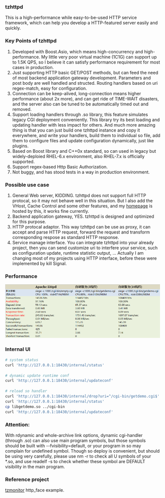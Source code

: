 ### tzhttpd
This is a high-performance while easy-to-be-used HTTP service framework, which can help you develop a HTTP-featured server easily and quickly.   

### Key Points of tzhttpd
1. Developed with Boost.Asio, which means high-concurrency and high-performance. My little very poor virtual machine (1C1G) can support up to 1.5K QPS, so I believe it can satisfy performance requirement for most cases in production.   
2. Just supporting HTTP basic GET/POST methods, but can feed the need of most backend application gateway development. Parameters and post body are well handled and structed. Routing handlers based on uri regex-match, easy for configuration.   
3. Connection can be keep-alived, long-connection means higher performance (about 2x more), and can get ride of TIME-WAIT disasters, and the server also can be tuned to be automatically timed out and removed.   
4. Support loading handlers through .so library, this feature simulates legacy CGI deployment conveniently. This library try its best loading and updating handler with less impact for others. And much more amazing thing is that you can just build one tzhttpd instance and copy it everywhere, and write your handlers, build them to individual so file, add them to configure files and update configuration dynamically, just like plugins.   
5. Based on Boost library and C++0x standard, so can used in legacy but widely-deploied RHEL-6.x environment, also RHEL-7.x is officially supported.   
6. Support regex-based Http Basic Authorization.   
7. Not buggy, and has stood tests in a way in production environment.   

### Possible use case
1. General Web server, KIDDING. tzhttpd does not support full HTTP protocal, so it may not behave well in this situation. But I also add the VHost, Cache Control and some other features, and my [homepage](http://taozj.net) is hosted by this, it works fine currently.   
2. Backend application gateway, YES. tzhttpd is designed and optimized for this purpose.   
3. HTTP protocal adaptor. This way tzhttpd can be use as proxy, it can accept and parse HTTP request, forward the request and transform corresponding respose as standard HTTP response.   
4. Service manage interface. You can integrate tzhttpd into your already project, then you can send customize uri to interfere your service, such as configuration update, runtime statistic output, ... Actually I am changing most of my projects using HTTP interface, before these were implemented by kill Signal.   

### Performance
![siege](siege.png?raw=true "siege")

### Internal UI
```bash
# system status
curl 'http://127.0.0.1:18430/internal/status'

# dynamic update runtime conf
curl 'http://127.0.0.1:18430/internal/updateconf'

# reload so handler
curl 'http://127.0.0.1:18430/internal/drop?uri=^/cgi-bin/getdemo.cgi$'
curl 'http://127.0.0.1:18430/internal/status'
cp libgetdemo.so ../cgi-bin
curl 'http://127.0.0.1:18430/internal/updateconf'
```

### Attention:
With rdynamic and whole-archive link options, dynamic cgi-handler (through .so) can also use main program symbols, but those symbols should be built with --fvisibility=default, or your program in so may complain for undefined symbol. Though so deploy is convenient, but should be using very carefully, please use nm -r to check all U symbols of your \*.so, and use readelf -s to check whether these symbol are DEFAULT visibility in the main program.   

### Reference project
[tzmonitor](https://github.com/taozhijiang/tzmonitor) http_face example.   
